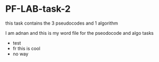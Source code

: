 # PF-LAB-task-2
this task contains the 3 pseudocodes and 1 algorithm

I am adnan and this is my word file for the pseodocode and algo tasks
- test
- fr this is cool
- no way
